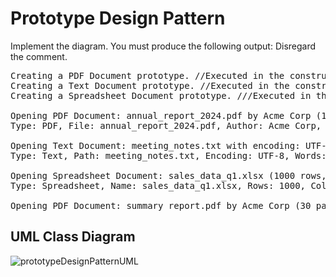 # Prototype Design Pattern
Implement the diagram.  You must produce the following output:  Disregard the comment.
<pre>
Creating a PDF Document prototype. //Executed in the constructor
Creating a Text Document prototype. //Executed in the constructor
Creating a Spreadsheet Document prototype. ///Executed in the constructor

Opening PDF Document: annual_report_2024.pdf by Acme Corp (150 pages)
Type: PDF, File: annual_report_2024.pdf, Author: Acme Corp, Pages: 150

Opening Text Document: meeting_notes.txt with encoding: UTF-8 (250 words)
Type: Text, Path: meeting_notes.txt, Encoding: UTF-8, Words: 250

Opening Spreadsheet Document: sales_data_q1.xlsx (1000 rows, 20 columns)
Type: Spreadsheet, Name: sales_data_q1.xlsx, Rows: 1000, Columns: 20

Opening PDF Document: summary_report.pdf by Acme Corp (30 pages) </pre>
  
## UML Class Diagram 
![prototypeDesignPatternUML](https://github.com/user-attachments/assets/a31b7bb2-627a-4a09-87f0-e4f6a96bb706)
